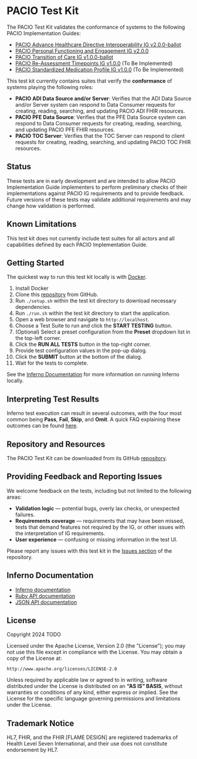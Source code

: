 # PACIO Test Kit

The PACIO Test Kit validates the conformance of systems to the following PACIO Implementation Guides:

* [PACIO Advance Healthcare Directive Interoperability IG v2.0.0-ballot](https://hl7.org/fhir/us/pacio-adi/2025Sep/)
* [PACIO Personal Functioning and Engagement IG v2.0.0](https://hl7.org/fhir/us/pacio-pfe/)
* [PACIO Transition of Care IG v1.0.0-ballot](https://hl7.org/fhir/us/pacio-toc/2025May/)
* [PACIO Re-Assessment Timepoints IG v1.0.0](https://hl7.org/fhir/us/pacio-rt/) (To Be Implemented)
* [PACIO Standardized Medication Profile IG v1.0.0](https://hl7.org/fhir/us/smp/) (To Be Implemented)

This test kit currently contains suites that verify the **conformance** of systems playing the following roles:

* **PACIO ADI Data Source and/or Server**: Verifies that the ADI Data Source and/or Server system can respond to Data Consumer requests for creating, reading, searching, and updating PACIO ADI FHIR resources.
* **PACIO PFE Data Source**: Verifies that the PFE Data Source system can respond to Data Consumer requests for creating, reading, searching, and updating PACIO PFE FHIR resources.
* **PACIO TOC Server**: Verifies that the TOC Server can respond to client requests for creating, reading, searching, and updating PACIO TOC FHIR resources.

## Status

These tests are in early development and are intended to allow PACIO Implementation Guide implementers to perform preliminary checks of their implementations against PACIO IG requirements and to provide feedback. Future versions of these tests may validate additional requirements and may change how validation is performed.

## Known Limitations

This test kit does not currently include test suites for all actors and all capabilities defined by each PACIO Implementation Guide.

## Getting Started

The quickest way to run this test kit locally is with [Docker](https://www.docker.com/).

1. Install Docker
2. Clone this [repository](https://github.com/paciowg/pacio-test-kit) from GitHub.
3. Run `./setup.sh` within the test kit directory to download necessary dependencies.
4. Run `./run.sh` within the test kit directory to start the application.
5. Open a web browser and navigate to `http://localhost`.
6. Choose a Test Suite to run and click the **START TESTING** button.
7. (Optional) Select a preset configuration from the **Preset** dropdown list in the top-left corner.
8. Click the **RUN ALL TESTS** button in the top-right corner.
9. Provide test configuration values in the pop-up dialog.
10. Click the **SUBMIT** button at the bottom of the dialog.
11. Wait for the tests to complete.

See the [Inferno Documentation](https://inferno-framework.github.io/docs/getting-started-users.html#running-an-existing-test-kit) for more information on running Inferno locally.

## Interpreting Test Results

Inferno test execution can result in several outcomes, with the four most common being **Pass**, **Fail**, **Skip**, and **Omit**. A quick FAQ explaining these outcomes can be found [here](https://github.com/onc-healthit/onc-certification-g10-test-kit/wiki/FAQ#q-what-is-the-difference-between-skipped-test-and-omitted-test).

## Repository and Resources

The PACIO Test Kit can be downloaded from its GitHub [repository](https://github.com/paciowg/pacio-test-kit).

## Providing Feedback and Reporting Issues

We welcome feedback on the tests, including but not limited to the following areas:

* **Validation logic** — potential bugs, overly lax checks, or unexpected failures.
* **Requirements coverage** — requirements that may have been missed, tests that demand features not required by the IG, or other issues with the interpretation of IG requirements.
* **User experience** — confusing or missing information in the test UI.

Please report any issues with this test kit in the [Issues section](https://github.com/paciowg/pacio-test-kit/issues) of the repository.

## Inferno Documentation

- [Inferno documentation](https://inferno-framework.github.io/docs/)
- [Ruby API documentation](https://inferno-framework.github.io/inferno-core/docs/)
- [JSON API documentation](https://inferno-framework.github.io/inferno-core/api-docs/)

## License

Copyright 2024 TODO

Licensed under the Apache License, Version 2.0 (the "License"); you may not use this file except in compliance with the License.
You may obtain a copy of the License at:
```
http://www.apache.org/licenses/LICENSE-2.0
```

Unless required by applicable law or agreed to in writing, software distributed under the License is distributed on an **“AS IS” BASIS**, without warranties or conditions of any kind, either express or implied. See the License for the specific language governing permissions and limitations under the License.

## Trademark Notice

HL7, FHIR, and the FHIR [FLAME DESIGN] are registered trademarks of Health Level Seven International, and their use does not constitute endorsement by HL7.

